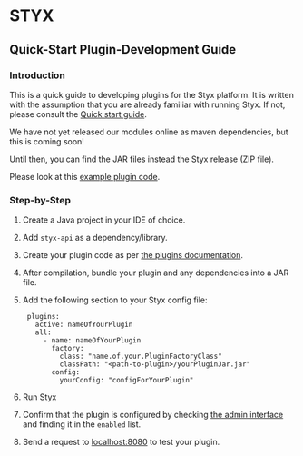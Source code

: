 # STYX
## Quick-Start Plugin-Development Guide

### Introduction

This is a quick guide to developing plugins for the Styx platform. It is written with the assumption that you 
are already familiar with running Styx. If not, please consult the [Quick start guide](./docs/quick-start.md).

We have not yet released our modules online as maven dependencies, but this is coming soon!

Until then, you can find the JAR files instead the Styx release (ZIP file).   

Please look at this [example plugin code](plugin-examples/src/main/java/com/hotels/styx/).

### Step-by-Step

1. Create a Java project in your IDE of choice.
2. Add `styx-api` as a dependency/library.
3. Create your plugin code as per [the plugins documentation](docs/developer-guide/plugins.md).
4. After compilation, bundle your plugin and any dependencies into a JAR file.
5. Add the following section to your Styx config file:

        plugins:
          active: nameOfYourPlugin
          all:
            - name: nameOfYourPlugin
              factory:
                class: "name.of.your.PluginFactoryClass"
                classPath: "<path-to-plugin>/yourPluginJar.jar"
              config:
                yourConfig: "configForYourPlugin"

6. Run Styx
7. Confirm that the plugin is configured by checking [the admin interface](http://localhost:9000/admin/plugins) and 
finding it in the `enabled` list. 
7. Send a request to [localhost:8080](http://localhost:8080) to test your plugin.


